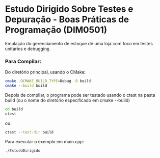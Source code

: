 # Estudo Dirigido Sobre Testes e Depuração - Boas Práticas de Programação (DIM0501)

Emulação do gerenciamento de estoque de uma loja com foco em testes unitários e debugging.

### Para Compilar:
Do diretório principal, usando o CMake:
```bash
cmake -DCMAKE_BUILD_TYPE=Debug -B build
cmake --build build
```

Depois de compilar, o programa pode ser testado usando o ctest na pasta build (ou o nome do diretório especificado em cmake --build)
```bash
cd build
ctest
```
ou 
```bash
ctest --test-dir build
```

Para executar o exemplo em main.cpp:
```bash
./EstudoDirigido
```